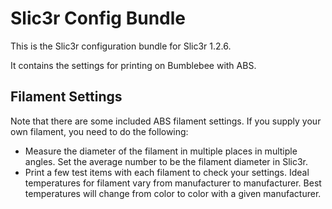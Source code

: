 # Slic3r Config Bundle
This is the Slic3r configuration bundle for Slic3r 1.2.6.

It contains the settings for printing on Bumblebee with ABS.

## Filament Settings
Note that there are some included ABS filament settings.  If you supply your own filament, you need to do the following:
* Measure the diameter of the filament in multiple places in multiple angles.  Set the average number to be the filament diameter in Slic3r.
* Print a few test items with each filament to check your settings.  Ideal temperatures for filament vary from manufacturer to manufacturer.  Best temperatures will change from color to color with a given manufacturer.
